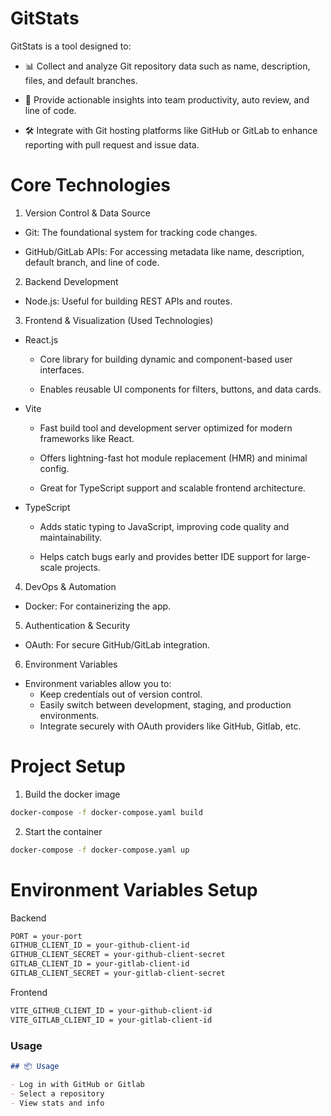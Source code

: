 # GitStats
GitStats is a tool designed to:

- 📊 Collect and analyze Git repository data such as name, description, files, and default branches.

- 🧠 Provide actionable insights into team productivity, auto review, and line of code.

- 🛠️ Integrate with Git hosting platforms like GitHub or GitLab to enhance reporting with pull request and issue data.

# Core Technologies
1. Version Control & Data Source
- Git: The foundational system for tracking code changes.

- GitHub/GitLab APIs: For accessing metadata like name, description, default branch, and line of code.

2. Backend Development
- Node.js: Useful for building REST APIs and routes.

3. Frontend & Visualization (Used Technologies)
- React.js
  - Core library for building dynamic and component-based user interfaces.

  - Enables reusable UI components for filters, buttons, and data cards.

- Vite
  - Fast build tool and development server optimized for modern frameworks like React.

  - Offers lightning-fast hot module replacement (HMR) and minimal config.

  - Great for TypeScript support and scalable frontend architecture.

- TypeScript
  - Adds static typing to JavaScript, improving code quality and maintainability.

  - Helps catch bugs early and provides better IDE support for large-scale projects.

4. DevOps & Automation
- Docker: For containerizing the app.

5. Authentication & Security
- OAuth: For secure GitHub/GitLab integration.

6. Environment Variables
- Environment variables allow you to:
  - Keep credentials out of version control.
  - Easily switch between development, staging, and production environments.
  - Integrate securely with OAuth providers like GitHub, Gitlab, etc.
 
# Project Setup
1. Build the docker image
```bash
docker-compose -f docker-compose.yaml build
```
2. Start the container
```bash
docker-compose -f docker-compose.yaml up
```
# Environment Variables Setup
Backend
```bash
PORT = your-port
GITHUB_CLIENT_ID = your-github-client-id
GITHUB_CLIENT_SECRET = your-github-client-secret
GITLAB_CLIENT_ID = your-gitlab-client-id
GITLAB_CLIENT_SECRET = your-gitlab-client-secret
```
Frontend
```bash
VITE_GITHUB_CLIENT_ID = your-github-client-id
VITE_GITLAB_CLIENT_ID = your-gitlab-client-id
```

### **Usage**
```markdown
## 📦 Usage

- Log in with GitHub or Gitlab
- Select a repository
- View stats and info
